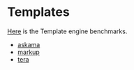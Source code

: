 # Templates

[Here] is the Template engine benchmarks.

* [askama](askama)
* [markup](markup)
* [tera](tera)

[Here]: https://github.com/rosetta-rs/template-benchmarks-rs
